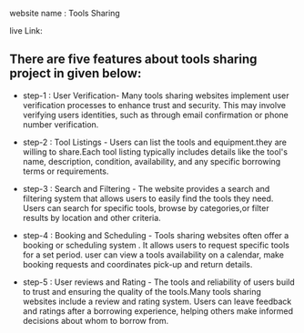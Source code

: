 website name : Tools Sharing

live Link:

## There are five features about tools sharing project in given below:

- step-1 : User Verification- Many tools sharing websites implement user verification processes to enhance trust and security. This may involve verifying users identities, such as through email confirmation or phone number verification.

- step-2 : Tool Listings - Users can list the tools and equipment.they are willing to share.Each tool listing typically includes details like the tool's name, description, condition, availability, and any specific borrowing terms or requirements.

- step-3 : Search and Filtering - The website provides a search and filtering system that allows users to easily find the tools they need. Users can search for specific tools, browse by categories,or filter results by location and other criteria.

- step-4 : Booking and Scheduling - Tools sharing websites often offer a booking or scheduling system . It allows users to request specific tools for a set period. user can view a tools availability on a calendar, make booking requests and coordinates pick-up and return details.

- step-5 : User reviews and Rating - The tools and reliability of users build to trust and ensuring the quality of the tools.Many tools sharing websites include a review and rating system. Users can leave feedback and ratings after a borrowing experience, helping others make informed decisions about whom to borrow from.